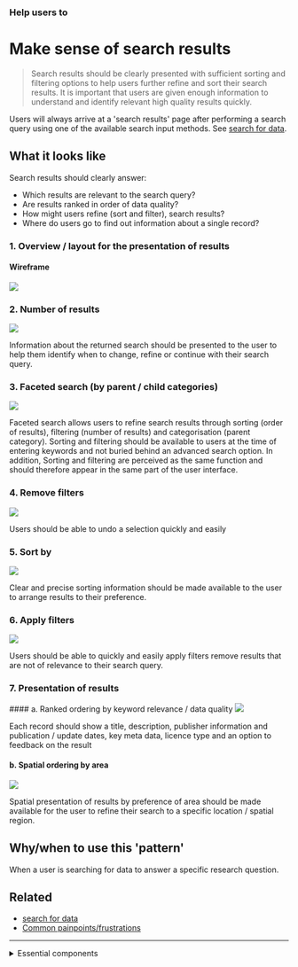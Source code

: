 ### Help users to
# Make sense of search results

> Search results should be clearly presented with sufficient sorting and filtering options to help users further refine and sort their search results. It is important that users are given enough information to understand and identify relevant high quality results quickly.

Users will always arrive at a 'search results' page after performing a search query using one of the available search input methods. See [search for data](main-content/steps/search-for-data).

## What it looks like

Search results should clearly answer:

+ Which results are relevant to the search query?
+ Are results ranked in order of data quality?
+ How might users refine (sort and filter), search results?
+ Where do users go to find out information about a single record?

### 1. Overview / layout for the presentation of results

<!-- tabs:start -->

#### **Wireframe**
<a href="/dd3-wireframes/_media/overview/3.results.png" target="_blank"><img src="/dd3-wireframes/_media/overview/3.results.png" data-no-zoom/></a>
<!-- tabs:end -->

### 2. Number of results

<div class="image-container">
<a href="/dd3-wireframes/_media/stage-3-results/2-number_of_results.png" target="_blank"><img src="/dd3-wireframes/_media/stage-3-results/2-number_of_results.png" style="max-width: 452px;"/></a>

Information about the returned search should be presented to the user to help them identify when to change, refine or continue with their search query.
</div>

### 3. Faceted search (by parent / child categories)

<div class="image-container">
<a href="/dd3-wireframes/_media/stage-3-results/3-faceted_search.png" target="_blank"><img src="/dd3-wireframes/_media/stage-3-results/3-faceted_search.png" data-no-zoom/></a>

Faceted search allows users to refine search results through sorting (order of results), filtering (number of results) and categorisation (parent category). Sorting and filtering should be available to users at the time of entering keywords and not buried behind an advanced search option. In addition, Sorting and filtering are perceived as the same function and should therefore appear in the same part of the user interface.
</div>

### 4. Remove filters

<div class="image-container">
<a href="/dd3-wireframes/_media/stage-3-results/4-clear_filters.png" target="_blank"><img src="/dd3-wireframes/_media/stage-3-results/4-clear_filters.png" style="max-width: 300px;"/></a>

Users should be able to undo a selection quickly and easily 
</div>

### 5. Sort by

<div class="image-container">
<a href="/dd3-wireframes/_media/stage-3-results/5-sort_by.png" target="_blank"><img src="/dd3-wireframes/_media/stage-3-results/5-sort_by.png" style="max-width: 232px;" data-no-zoom/></a>

Clear and precise sorting information should be made available to the user to arrange results to their preference.
</div>

### 6. Apply filters

<div class="image-container">
<a href="/dd3-wireframes/_media/stage-3-results/6-apply_filters.png" target="_blank"><img src="/dd3-wireframes/_media/stage-3-results/6-apply_filters.png" style="max-width: 304px;"/></a>

Users should be able to quickly and easily apply filters remove results that are not of relevance to their search query.
</div>

### 7. Presentation of results

<div class="image-container">
#### a. Ranked ordering by keyword relevance / data quality
<a href="/dd3-wireframes/_media/stage-3-results/7a-presentation_of_results.png" target="_blank"><img src="/dd3-wireframes/_media/stage-3-results/7a-presentation_of_results.png" data-no-zoom/></a>

Each record should show a title, description, publisher information and publication / update dates, key meta data, licence type and an option to feedback on the result

#### b. Spatial ordering by area

<a href="/dd3-wireframes/_media/stage-3-results/7b-presentation_of_results.png" target="_blank"><img src="/dd3-wireframes/_media/stage-3-results/7b-presentation_of_results.png" style="max-width: 299px;"/></a>

Spatial presentation of results by preference of area should be made available for the user to refine their search to a specific location / spatial region.
</div>
<!-- ### 8. Pagination - TO ADD -->

## Why/when to use this 'pattern'

When a user is searching for data to answer a specific research question.


## Related
* [search for data](main-content/steps/search-for-data)
* [Common painpoints/frustrations](main-content/introduction#2-search-within-data-portal)

---

<!-- Additional information can be presented in dropdown menus -->

<details>
<summary>Essential components</summary>
<br>

Below is a checklist of components/information that are relevant for this task.

These components can be arranged in many ways, but the ones with highest relevance should be the most visible/accessible.

?> 1 - high relevance, 2 - medium relevance, 3 - low relevance

<!-- Table of component start -->

| Component             | Description                                                                                                     |  Relevance |
|-----------------------|-----------------------------------------------------------------------------------------------------------------|:----------:|
| Faceted search        | Search input for the user with option to select a parent category, sorting options and filters                  |     1      |
| Number of returned results |Presents information on the number of returned results to help the user quickly identify whether to modify their search criteria |     1      |
| Sort and filter | Assistance to the user for refining their search |     1      |
| Spatial refinement filter | Help a user to refine their search by geographic region |     1      |

</details>
